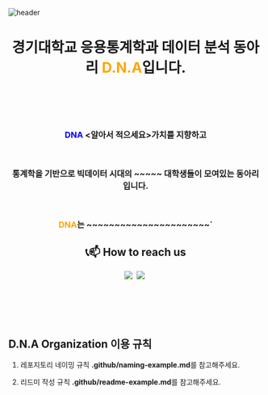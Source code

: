 ![header](https://capsule-render.vercel.app/api?type=waving&height=300&color=FFA500&text=D.N.A&section=header&reversal=false&textBg=false&fontAlign=50&animation=scaleIn&descAlign=50&fontSize=100&fontColor=FFFFFF)

# <p align="center">경기대학교 응용통계학과 데이터 분석 동아리 <span style="color:orange">D.N.A</span>입니다.</p>
</br></br></br>


<h3 align="center">
  
<span style="color:blue">DNA</span> \<알아서 적으세요\>가치를 지향하고
  
</br>

통계학을 기반으로 빅데이터 시대의 ~~~~~ 대학생들이 모여있는 동아리입니다.

</br>

<span style="color:orange">DNA</span>는 ~~~~~~~~~~~~~~~~~~~~~~`

</h3>


<h2 align="center"><b>📞📫 How to reach us</b></h2>

<p align="center">
<a href="https://instagram.com/DNA"><img src="https://img.shields.io/badge/Instagram-E4405F?style=flat-square&logo=Instagram&logoColor=white"/></a>&nbsp 
<a href="https://https://cafe.naver.com/kyonggidna"><img src="https://img.shields.io/badge/Naver Cafe-03C75A?style=flat-square&logo=Naver&logoColor=white"/></a>&nbsp 

<br/><br/>
 
</p>

<br/>

## D.N.A Organization 이용 규칙

1. 레포지토리 네이밍 규칙
**.github/naming-example.md**를 참고해주세요.


2. 리드미 작성 규칙
**.github/readme-example.md**를 참고해주세요.

<br/><br/>

